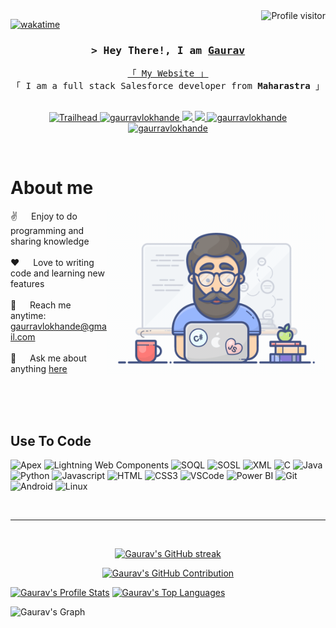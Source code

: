 <a href="https://komarev.com/ghpvc/?username=gaurravlokhande">
  <img align="right" src="https://komarev.com/ghpvc/?username=gaurravlokhande&label=Visitors&color=0e75b6&style=flat" alt="Profile visitor" />
</a>


[![wakatime](https://wakatime.com/badge/user/eebb3dd8-d9b2-40de-9b88-6fd6cac99dbc.svg)](https://wakatime.com/@eebb3dd8-d9b2-40de-9b88-6fd6cac99dbc)

<!-- Intro  -->
<h3 align="center">
        <samp>&gt; Hey There!, I am
                <b><a target="_blank" href="https://gaurravlokhande.github.io/portfolio/#">Gaurav</a></b>
        </samp>
</h3>


<p align="center"> 
  <samp>
    <a href="https://gaurravlokhande.github.io/Portfolio/#">「 My Website 」</a>
    <br>
    「 I am a full stack Salesforce developer from <b>Maharastra</b> 」
    <br>
    <br>
  </samp>
</p>

<p align="center">

<!--  <a href="https://gaurravlokhande.com" target="blank">
  <img src="https://img.shields.io/badge/Website-DC143C?style=for-the-badge&logo=medium&logoColor=white" alt="gaurravlokhande" />
 </a> -->
 
<a href="https://www.salesforce.com/trailblazer/gauravlokhande" target="_blank">
  <img src="https://img.shields.io/badge/Trailhead-00A1E0?style=for-the-badge&logo=salesforce&logoColor=white" alt="Trailhead"/>
</a>

  
 <a href="https://linkedin.com/in/gauravlokhande" target="_blank">
  <img src="https://img.shields.io/badge/LinkedIn-0077B5?style=for-the-badge&logo=linkedin&logoColor=white" alt="gaurravlokhande"/>
 </a>
 
 
 <a href="https://twitter.com/gaurravlokhande" target="_blank">
  <img src="https://img.shields.io/badge/Twitter-1DA1F2?style=for-the-badge&logo=twitter&logoColor=white" />
 </a>

<a href="https://thecodingstudiogroup.slack.com/team/U05EU2Z2PP1" target="_blank">
  <img src="https://img.shields.io/badge/Slack-4A154B?style=for-the-badge&logo=slack&logoColor=white" />
 </a>

 <a href="https://instagram.com/gaurravlokhande" target="_blank">
  <img src="https://img.shields.io/badge/Instagram-fe4164?style=for-the-badge&logo=instagram&logoColor=white" alt="gaurravlokhande" />
 </a> 
 <a href="https://facebook.com/gauravlokhande07" target="_blank">
  <img src="https://img.shields.io/badge/Facebook-20BEFF?&style=for-the-badge&logo=facebook&logoColor=white" alt="gaurravlokhande"  />
  </a> 
</p>
<br />

<!-- About Section -->
 # About me
 
<p>
 <img align="right" width="350" src="/assets/programmer.gif" alt="Coding gif" />
  
 ✌️ &emsp; Enjoy to do programming and sharing knowledge <br/><br/>
 ❤️ &emsp; Love to writing code and learning new features<br/><br/>
 📧 &emsp; Reach me anytime: gaurravlokhande@gmail.com<br/><br/>
 💬 &emsp; Ask me about anything [here](https://github.com/gaurravlokhande/gaurravlokhande/issues)

</p>

<br/>
<br/>
<br/>

## Use To Code
![Apex](https://img.shields.io/badge/Apex-%2300A1E0.svg?style=for-the-badge&logo=salesforce&logoColor=white)
![Lightning Web Components](https://img.shields.io/badge/Lightning_Web_Components-%2300A1E0.svg?style=for-the-badge&logo=salesforce&logoColor=white)
![SOQL](https://img.shields.io/badge/SOQL-%2300A1E0.svg?style=for-the-badge&logo=salesforce&logoColor=white)
![SOSL](https://img.shields.io/badge/SOSL-%2300A1E0.svg?style=for-the-badge&logo=salesforce&logoColor=white)
![XML](https://img.shields.io/badge/XML-%2300A1E0.svg?style=for-the-badge&logo=xml&logoColor=white)
![C](https://img.shields.io/badge/c-%2300599C.svg?style=for-the-badge&logo=c&logoColor=white)
![Java](https://img.shields.io/badge/java-%23ED8B00.svg?style=for-the-badge&logo=openjdk&logoColor=white)
![Python](https://img.shields.io/badge/python-3670A0?style=for-the-badge&logo=python&logoColor=ffdd54)
![Javascript](https://img.shields.io/badge/Javascript-F0DB4F?style=for-the-badge&labelColor=black&logo=javascript&logoColor=F0DB4F)
![HTML](https://img.shields.io/badge/HTML5-E34F26?style=for-the-badge&logo=html5&logoColor=white)
![CSS3](https://img.shields.io/badge/CSS3-1572B6?style=for-the-badge&logo=css3&logoColor=white)
![VSCode](https://img.shields.io/badge/Visual_Studio-0078d7?style=for-the-badge&logo=visual%20studio&logoColor=white)
![Power BI](https://img.shields.io/badge/Power_BI-%23F2C811.svg?style=for-the-badge&logo=powerbi&logoColor=black)
![Git](https://img.shields.io/badge/Git-F05032?style=for-the-badge&logo=git&logoColor=white)
![Android](https://img.shields.io/badge/Android-3DDC84?style=for-the-badge&logo=android&logoColor=white)
![Linux](https://img.shields.io/badge/Linux-FCC624?style=for-the-badge&logo=linux&logoColor=black)

<br/>
<hr/>
<br/>

<p align="center">
  <a href="https://github.com/gaurravlokhande">
  <img src="https://github-readme-streak-stats.herokuapp.com/?user=gaurravlokhande&theme=radical&border=7F3FBF&background=0D1117" alt="Gaurav's GitHub streak"/>
</a>

</p>

<p align="center">
  <a href="https://github.com/gaurravlokhande">
    <img src="https://github-profile-summary-cards.vercel.app/api/cards/profile-details?username=gaurravlokhande&theme=radical" alt="Gaurav's GitHub Contribution"/>
  </a>
</p>

<a> 
    <a href="https://github.com/gaurravlokhande"><img alt="Gaurav's Profile Stats" src="https://denvercoder1-github-readme-stats.vercel.app/api?username=gaurravlokhande&show_icons=true&count_private=true&theme=react&border_color=7F3FBF&bg_color=0D1117&title_color=F85D7F&icon_color=F8D866" height="192px" width="49.5%"/></a>
  <a href="https://github.com/gaurravlokhande"><img alt="Gaurav's Top Languages" src="https://denvercoder1-github-readme-stats.vercel.app/api/top-langs/?username=gaurravlokhande&langs_count=8&layout=compact&theme=react&border_color=7F3FBF&bg_color=0D1117&title_color=F85D7F&icon_color=F8D866" height="192px" width="49.5%"/></a>
  <br/>
</a>


![Gaurav's Graph](https://github-readme-activity-graph.vercel.app/graph?username=gaurravlokhande&custom_title=Gaurav'S%20GitHub%20Activity%20Graph&bg_color=0D1117&color=7F3FBF&line=7F3FBF&point=7F3FBF&area_color=FFFFFF&title_color=FFFFFF&area=true)
